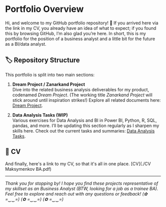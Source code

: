 # Portfolio Overview

Hi, and welcome to my GitHub portfolio repository! 🙂 If you arrived here via the link in my CV, you already have an idea of what to expect; if you found this by browsing GitHub, I’m also glad you’re here. In short, this is my portfolio for the position of a business analyst and a little bit for the future as a BI/data analyst.

## 🏷️ Repository Structure

This portfolio is split into two main sections:

1. **Dream Project / Zanarkand Project**  
     Dive into the related business analysis deliverables for my product, codenamed _Dream Project_. (The working title _Zanarkand Project_ will stick around until inspiration strikes!) Explore all related documents here: [Dream Project](./DreamProject_BA_Docs/README.md).

2. **Data Analysis Tasks (WIP)**  
   Various exercises for Data Analysis and BI in Power BI, Python, R, SQL, pandas, and more. I’ll be updating this section regularly as I sharpen my skills here. Check out the current tasks and summaries:  [Data Analysis Tasks](./DA_examples/README.md).

## 📄 CV

And finally, here's a link to my CV, so that it's all in one place. [CV](./CV Maksymenkov BA.pdf)

---

*Thank you for stopping by! I hope you find these projects representative of my skillset as an Business Analyst (BTW, looking for a job as a trainee BA). Feel free to explore and reach out with any questions or feedback! (✿ =‿‿=) (✿ =‿‿=) (✿ =‿‿=)*
